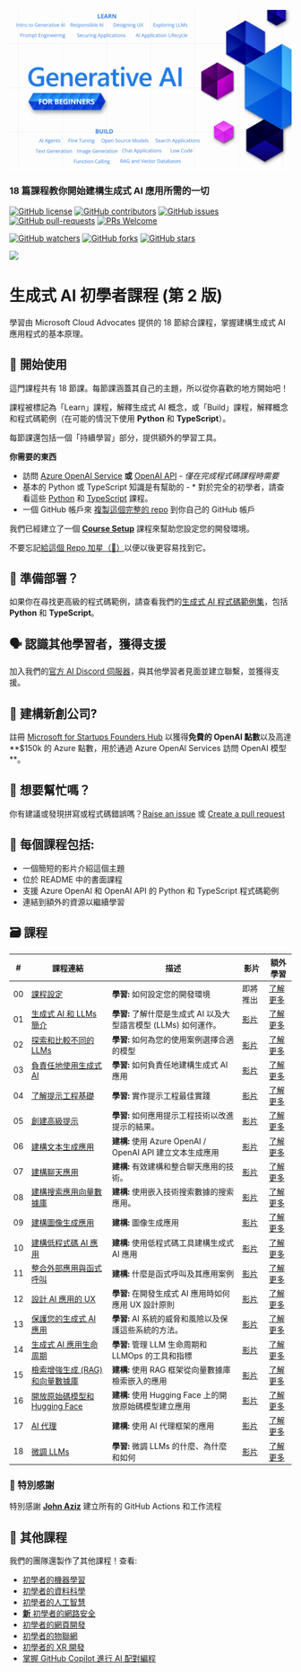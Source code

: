 ﻿![生成式 AI 初學者指南](../../images/repo-thumbnailv3.png?WT.mc_id=academic-105485-koreyst)

### 18 篇課程教你開始建構生成式 AI 應用所需的一切

[![GitHub license](https://img.shields.io/github/license/microsoft/Generative-AI-For-Beginners.svg)](https://github.com/microsoft/Generative-AI-For-Beginners/blob/master/LICENSE?WT.mc_id=academic-105485-koreyst)
[![GitHub contributors](https://img.shields.io/github/contributors/microsoft/Generative-AI-For-Beginners.svg)](https://GitHub.com/microsoft/Generative-AI-For-Beginners/graphs/contributors/?WT.mc_id=academic-105485-koreyst)
[![GitHub issues](https://img.shields.io/github/issues/microsoft/Generative-AI-For-Beginners.svg)](https://GitHub.com/microsoft/Generative-AI-For-Beginners/issues/?WT.mc_id=academic-105485-koreyst)
[![GitHub pull-requests](https://img.shields.io/github/issues-pr/microsoft/Generative-AI-For-Beginners.svg)](https://GitHub.com/microsoft/Generative-AI-For-Beginners/pulls/?WT.mc_id=academic-105485-koreyst)
[![PRs Welcome](https://img.shields.io/badge/PRs-welcome-brightgreen.svg?style=flat-square)](http://makeapullrequest.com?WT.mc_id=academic-105485-koreyst)

[![GitHub watchers](https://img.shields.io/github/watchers/microsoft/Generative-AI-For-Beginners.svg?style=social\&label=Watch)](https://GitHub.com/microsoft/Generative-AI-For-Beginners/watchers/?WT.mc_id=academic-105485-koreyst)
[![GitHub forks](https://img.shields.io/github/forks/microsoft/Generative-AI-For-Beginners.svg?style=social\&label=Fork)](https://GitHub.com/microsoft/Generative-AI-For-Beginners/network/?WT.mc_id=academic-105485-koreyst)
[![GitHub stars](https://img.shields.io/github/stars/microsoft/Generative-AI-For-Beginners.svg?style=social\&label=Star)](https://GitHub.com/microsoft/Generative-AI-For-Beginners/stargazers/?WT.mc_id=academic-105485-koreyst)

[![](https://dcbadge.limes.pink/api/server/ByRwuEEgH4)](https://aka.ms/genai-discord?WT.mc_id=academic-105485-koreyst)

# 生成式 AI 初學者課程 (第 2 版)

學習由 Microsoft Cloud Advocates 提供的 18 節綜合課程，掌握建構生成式 AI 應用程式的基本原理。

## 🌱 開始使用

這門課程共有 18 節課。每節課涵蓋其自己的主題，所以從你喜歡的地方開始吧！

課程被標記為「Learn」課程，解釋生成式 AI 概念，或「Build」課程，解釋概念和程式碼範例（在可能的情況下使用 **Python** 和 **TypeScript**）。

每節課還包括一個「持續學習」部分，提供額外的學習工具。

**你需要的東西**

* 訪問 [Azure OpenAI Service](https://azure.microsoft.com/products/ai-services/openai-service?WT.mc_id=academic-105485-koreyst) **或** [OpenAI API](https://platform.openai.com/docs/quickstart?context=python?WT.mc_id=academic-105485-koreyst) - _僅在完成程式碼課程時需要_
* 基本的 Python 或 TypeScript 知識是有幫助的 - \* 對於完全的初學者，請查看這些 [Python](https://learn.microsoft.com/training/paths/python-language/?WT.mc_id=academic-105485-koreyst) 和 [TypeScript](https://learn.microsoft.com/training/paths/build-javascript-applications-typescript/?WT.mc_id=academic-105485-koreyst) 課程。
* 一個 GitHub 帳戶來 [複製這個完整的 repo](https://github.com/microsoft/generative-ai-for-beginners/fork?WT.mc_id=academic-105485-koreyst) 到你自己的 GitHub 帳戶

我們已經建立了一個 **[Course Setup](../../00-course-setup/translations/tw/README.md?WT.mc_id=academic-105485-koreyst)** 課程來幫助您設定您的開發環境。

不要忘記[給這個 Repo 加星（🌟）](https://docs.github.com/en/get-started/exploring-projects-on-github/saving-repositories-with-stars?WT.mc_id=academic-105485-koreyst)以便以後更容易找到它。

## 🧠 準備部署？

如果你在尋找更高級的程式碼範例，請查看我們的[生成式 AI 程式碼範例集](https://aka.ms/genai-beg-code?WT.mc_id=academic-105485-koreyst)，包括 **Python** 和 **TypeScript**。

## 🗣️ 認識其他學習者，獲得支援

加入我們的[官方 AI Discord 伺服器](https://aka.ms/genai-discord?WT.mc_id=academic-105485-koreyst)，與其他學習者見面並建立聯繫，並獲得支援。

## 🚀 建構新創公司?

註冊 [Microsoft for Startups Founders Hub](https://aka.ms/genai-foundershub?WT.mc_id=academic-105485-koreyst) 以獲得**免費的 OpenAI 點數**以及高達 \*\*$150k 的 Azure 點數，用於通過 Azure OpenAI Services 訪問 OpenAI 模型 \*\*。

## 🙏 想要幫忙嗎？

你有建議或發現拼寫或程式碼錯誤嗎？[Raise an issue](https://github.com/microsoft/generative-ai-for-beginners/issues?WT.mc_id=academic-105485-koreyst) 或 [Create a pull request](https://github.com/microsoft/generative-ai-for-beginners/pulls?WT.mc_id=academic-105485-koreyst)

## 📂 每個課程包括:

* 一個簡短的影片介紹這個主題
* 位於 README 中的書面課程
* 支援 Azure OpenAI 和 OpenAI API 的 Python 和 TypeScript 程式碼範例
* 連結到額外的資源以繼續學習

## 🗃️ 課程

| #  | **課程連結**                                                                                                                     | **描述**                                        | **影片**                                                                   | **額外學習**                                                                 |
| -- | ---------------------------------------------------------------------------------------------------------------------------- | --------------------------------------------- | ------------------------------------------------------------------------ | ------------------------------------------------------------------------ |
| 00 | [課程設定](../../00-course-setup/translations/tw/README.md?WT.mc_id=academic-105485-koreyst)                                     | **學習:** 如何設定您的開發環境                            | 即將推出                                                                     | [了解更多](https://aka.ms/genai-collection?WT.mc_id=academic-105485-koreyst) |
| 01 | [生成式 AI 和 LLMs 簡介](../../01-introduction-to-genai/translations/tw/README.md?WT.mc_id=academic-105485-koreyst)                | **學習:** 了解什麼是生成式 AI 以及大型語言模型 (LLMs) 如何運作。     | [影片](https://aka.ms/gen-ai-lesson-1-gh?WT.mc_id=academic-105485-koreyst) | [了解更多](https://aka.ms/genai-collection?WT.mc_id=academic-105485-koreyst) |
| 02 | [探索和比較不同的 LLMs](../../02-exploring-and-comparing-different-llms/translations/tw/README.md?WT.mc_id=academic-105485-koreyst)  | **學習:** 如何為您的使用案例選擇合適的模型                      | [影片](https://aka.ms/gen-ai-lesson2-gh?WT.mc_id=academic-105485-koreyst)  | [了解更多](https://aka.ms/genai-collection?WT.mc_id=academic-105485-koreyst) |
| 03 | [負責任地使用生成式 AI](../../03-using-generative-ai-responsibly/translations/tw/README.md?WT.mc_id=academic-105485-koreyst)          | **學習:** 如何負責任地建構生成式 AI 應用                     | [影片](https://aka.ms/gen-ai-lesson3-gh?WT.mc_id=academic-105485-koreyst)  | [了解更多](https://aka.ms/genai-collection?WT.mc_id=academic-105485-koreyst) |
| 04 | [了解提示工程基礎](../../04-prompt-engineering-fundamentals/translations/tw/README.md?WT.mc_id=academic-105485-koreyst)              | **學習:** 實作提示工程最佳實踐                            | [影片](https://aka.ms/gen-ai-lesson4-gh?WT.mc_id=academic-105485-koreyst)  | [了解更多](https://aka.ms/genai-collection?WT.mc_id=academic-105485-koreyst) |
| 05 | [創建高級提示](../../05-advanced-prompts/translations/tw/README.md?WT.mc_id=academic-105485-koreyst)                               | **學習:** 如何應用提示工程技術以改進提示的結果。                   | [影片](https://aka.ms/gen-ai-lesson5-gh?WT.mc_id=academic-105485-koreyst)  | [了解更多](https://aka.ms/genai-collection?WT.mc_id=academic-105485-koreyst) |
| 06 | [建構文本生成應用](../../06-text-generation-apps/translations/tw/README.md?WT.mc_id=academic-105485-koreyst)                         | **建構:** 使用 Azure OpenAI / OpenAI API 建立文本生成應用 | [影片](https://aka.ms/gen-ai-lesson6-gh?WT.mc_id=academic-105485-koreyst)  | [了解更多](https://aka.ms/genai-collection?WT.mc_id=academic-105485-koreyst) |
| 07 | [建構聊天應用](../../07-building-chat-applications/translations/tw/README.md?WT.mc_id=academic-105485-koreyst)                     | **建構:** 有效建構和整合聊天應用的技術。                       | [影片](https://aka.ms/gen-ai-lessons7-gh?WT.mc_id=academic-105485-koreyst) | [了解更多](https://aka.ms/genai-collection?WT.mc_id=academic-105485-koreyst) |
| 08 | [建構搜索應用向量數據庫](../../08-building-search-applications/translations/tw/README.md?WT.mc_id=academic-105485-koreyst)              | **建構:** 使用嵌入技術搜索數據的搜索應用。                      | [影片](https://aka.ms/gen-ai-lesson8-gh?WT.mc_id=academic-105485-koreyst)  | [了解更多](https://aka.ms/genai-collection?WT.mc_id=academic-105485-koreyst) |
| 09 | [建構圖像生成應用](../../09-building-image-applications/translations/tw/README.md?WT.mc_id=academic-105485-koreyst)                  | **建構:** 圖像生成應用                                | [影片](https://aka.ms/gen-ai-lesson9-gh?WT.mc_id=academic-105485-koreyst)  | [了解更多](https://aka.ms/genai-collection?WT.mc_id=academic-105485-koreyst) |
| 10 | [建構低程式碼 AI 應用](../../10-building-low-code-ai-applications/translations/tw/README.md?WT.mc_id=academic-105485-koreyst)        | **建構:** 使用低程式碼工具建構生成式 AI 應用                   | [影片](https://aka.ms/gen-ai-lesson10-gh?WT.mc_id=academic-105485-koreyst) | [了解更多](https://aka.ms/genai-collection?WT.mc_id=academic-105485-koreyst) |
| 11 | [整合外部應用與函式呼叫](../../11-integrating-with-function-calling/translations/tw/README.md?WT.mc_id=academic-105485-koreyst)         | **建構:** 什麼是函式呼叫及其應用案例                         | [影片](https://aka.ms/gen-ai-lesson11-gh?WT.mc_id=academic-105485-koreyst) | [了解更多](https://aka.ms/genai-collection?WT.mc_id=academic-105485-koreyst) |
| 12 | [設計 AI 應用的 UX](../../12-designing-ux-for-ai-applications/translations/tw/README.md?WT.mc_id=academic-105485-koreyst)         | **學習:** 在開發生成式 AI 應用時如何應用 UX 設計原則             | [影片](https://aka.ms/gen-ai-lesson12-gh?WT.mc_id=academic-105485-koreyst) | [了解更多](https://aka.ms/genai-collection?WT.mc_id=academic-105485-koreyst) |
| 13 | [保護您的生成式 AI 應用](../../13-securing-ai-applications/translations/tw/README.md?WT.mc_id=academic-105485-koreyst)                | **學習:** AI 系統的威脅和風險以及保護這些系統的方法。               | [影片](https://aka.ms/gen-ai-lesson13-gh?WT.mc_id=academic-105485-koreyst) | [了解更多](https://aka.ms/genai-collection?WT.mc_id=academic-105485-koreyst) |
| 14 | [生成式 AI 應用生命周期](../../14-the-generative-ai-application-lifecycle/translations/tw/README.md?WT.mc_id=academic-105485-koreyst) | **學習:** 管理 LLM 生命周期和 LLMOps 的工具和指標            | [影片](https://aka.ms/gen-ai-lesson14-gh?WT.mc_id=academic-105485-koreyst) | [了解更多](https://aka.ms/genai-collection?WT.mc_id=academic-105485-koreyst) |
| 15 | [檢索增強生成 (RAG) 和向量數據庫](../../15-rag-and-vector-databases/translations/tw/README.md?WT.mc_id=academic-105485-koreyst)          | **建構:** 使用 RAG 框架從向量數據庫檢索嵌入的應用                | [影片](https://aka.ms/gen-ai-lesson15-gh?WT.mc_id=academic-105485-koreyst) | [了解更多](https://aka.ms/genai-collection?WT.mc_id=academic-105485-koreyst) |
| 16 | [開放原始碼模型和 Hugging Face](../../16-open-source-models/translations/tw/README.md?WT.mc_id=academic-105485-koreyst)              | **建構:** 使用 Hugging Face 上的開放原始碼模型建立應用         | [影片](https://aka.ms/gen-ai-lesson16-gh?WT.mc_id=academic-105485-koreyst) | [了解更多](https://aka.ms/genai-collection?WT.mc_id=academic-105485-koreyst) |
| 17 | [AI 代理](../../17-ai-agents/translations/tw/README.md?WT.mc_id=academic-105485-koreyst)                                       | **建構:** 使用 AI 代理框架的應用                         | [影片](https://aka.ms/gen-ai-lesson17-gh?WT.mc_id=academic-105485-koreyst) | [了解更多](https://aka.ms/genai-collection?WT.mc_id=academic-105485-koreyst) |
| 18 | [微調 LLMs](../../18-fine-tuning/translations/tw/README.md?WT.mc_id=academic-105485-koreyst)                                   | **學習:** 微調 LLMs 的什麼、為什麼和如何                    | [影片](https://aka.ms/gen-ai-lesson18-gh?WT.mc_id=academic-105485-koreyst) | [了解更多](https://aka.ms/genai-collection?WT.mc_id=academic-105485-koreyst) |

### 🌟 特別感謝

特別感謝 [**John Aziz**](https://www.linkedin.com/in/john0isaac/) 建立所有的 GitHub Actions 和工作流程

## 🎒 其他課程

我們的團隊還製作了其他課程！查看:

* [初學者的機器學習](https://aka.ms/ml-beginners?WT.mc_id=academic-105485-koreyst)
* [初學者的資料科學](https://aka.ms/datascience-beginners?WT.mc_id=academic-105485-koreyst)
* [初學者的人工智慧](https://aka.ms/ai-beginners?WT.mc_id=academic-105485-koreyst)
* [**新** 初學者的網路安全](https://github.com/microsoft/Security-101??WT.mc_id=academic-96948-sayoung)
* [初學者的網頁開發](https://aka.ms/webdev-beginners?WT.mc_id=academic-105485-koreyst)
* [初學者的物聯網](https://aka.ms/iot-beginners?WT.mc_id=academic-105485-koreyst)
* [初學者的 XR 開發](https://github.com/microsoft/xr-development-for-beginners?WT.mc_id=academic-105485-koreyst)
* [掌握 GitHub Copilot 進行 AI 配對編程](https://aka.ms/GitHubCopilotAI?WT.mc_id=academic-105485-koreyst)
